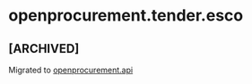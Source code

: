 # openprocurement.tender.esco

## **[ARCHIVED]**

Migrated to [openprocurement.api](https://github.com/ProzorroUKR/openprocurement.api)
